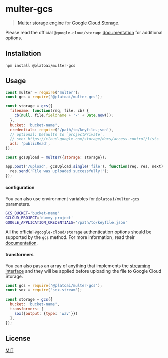 # multer-gcs

> [Multer](https://github.com/expressjs/multer) [storage engine](https://github.com/expressjs/multer/blob/master/StorageEngine.md) for [Google Cloud Storage](https://cloud.google.com/storage/).

Please read the official `@google-cloud/storage` [documentation](https://googlecloudplatform.github.io/google-cloud-node/#/docs/storage/) for additional options.

## Installation

```
npm install @platoai/multer-gcs
```

## Usage

```javascript
const multer = require('multer');
const gcs = require('@platoai/multer-gcs');

const storage = gcs({
  filename: function(req, file, cb) {
    cb(null, file.fieldname + '-' + Date.now());
  },
  bucket: 'bucket-name',
  credentials: require('/path/to/keyfile.json'),
  // optional: Defaults to `projectPrivate`.
  // see: https://cloud.google.com/storage/docs/access-control/lists
  acl: 'publicRead',
});

const gcsUpload = multer({storage: storage});

app.post('/upload', gcsUpload.single('file'), function(req, res, next) {
  res.send('File was uploaded successfully!');
});
```

#### configuration

You can also use environment variables for `@platoai/multer-gcs` parameters.

```bash
GCS_BUCKET='bucket-name'
GCLOUD_PROJECT='dummy-project'
GOOGLE_APPLICATION_CREDENTIALS='/path/to/keyfile.json'
```

All the official `@google-cloud/storage` authentication options should be
supported by the `gcs` method. For more information, read their
[documentation](https://googlecloudplatform.github.io/google-cloud-node/#/docs/storage/guides/authentication).

#### transformers

You can also pass an array of anything that implements the [streaming
interface](https://nodejs.org/api/stream.html) and they will be applied before
uploading the file to Google Cloud Storage.

```javascript
const gcs = require('@platoai/multer-gcs');
const sox = require('sox-stream');

const storage = gcs({
  bucket: 'bucket-name',
  transformers: [
    sox({output: {type: 'wav'}})
  ],
});
```

## License

[MIT](LICENSE)
